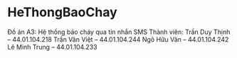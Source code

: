 # HeThongBaoChay
Đồ án A3: Hệ thống báo cháy qua tin nhắn SMS 
Thành viên: 
Trần Duy Thịnh – 44.01.104.218 
Trần Văn Việt  – 44.01.104.244 
Ngô Hữu Văn    – 44.01.104.242 
Lê Minh Trung  – 44.01.104.233
